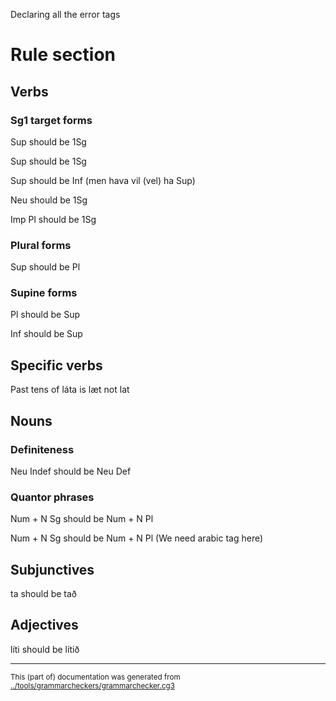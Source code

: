 































































































Declaring all the error tags


# Rule section




## Verbs


### Sg1 target forms

Sup should be 1Sg


Sup  should be 1Sg


Sup  should be Inf (men hava vil (vel) ha Sup)




Neu should be 1Sg

Imp Pl should be 1Sg


### Plural forms
Sup should be Pl



### Supine forms
Pl should be Sup

Inf should be Sup





## Specific verbs

Past tens of láta is læt not lat

## Nouns


### Definiteness

Neu Indef should be Neu Def



### Quantor phrases

Num + N Sg should be Num + N Pl

Num + N Sg should be Num + N Pl (We need arabic tag here)


## Subjunctives


ta should be tað



## Adjectives

líti should be lítið




* * *
<small>This (part of) documentation was generated from [../tools/grammarcheckers/grammarchecker.cg3](http://github.com/giellalt/lang-fao/blob/main/../tools/grammarcheckers/grammarchecker.cg3)</small>